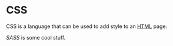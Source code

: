 # CSS















CSS is a language that can be used to add style to an [HTML](/wiki/HTML) page.







*SASS* is some cool stuff.



              

              
              